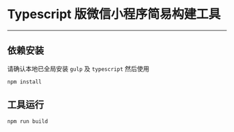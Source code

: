 # Typescript 版微信小程序简易构建工具

---

## 依赖安装
请确认本地已全局安装 ``gulp`` 及 ``typescript`` 然后使用
```
npm install
```

## 工具运行
```
npm run build
```

